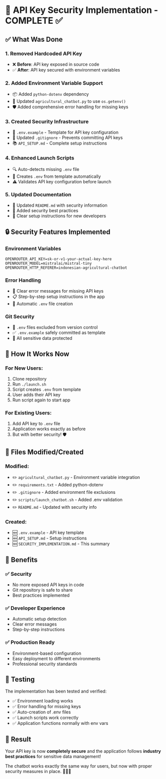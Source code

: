 # 🔐 API Key Security Implementation - COMPLETE ✅

## ✅ What Was Done

### 1. **Removed Hardcoded API Key**
- ❌ **Before**: API key exposed in source code
- ✅ **After**: API key secured with environment variables

### 2. **Added Environment Variable Support**
- 📦 Added `python-dotenv` dependency
- 🔧 Updated `agricultural_chatbot.py` to use `os.getenv()`
- 🛡️ Added comprehensive error handling for missing keys

### 3. **Created Security Infrastructure**
- 📄 `.env.example` - Template for API key configuration
- 🚫 Updated `.gitignore` - Prevents committing API keys
- 📚 `API_SETUP.md` - Complete setup instructions

### 4. **Enhanced Launch Scripts**
- 🔍 Auto-detects missing `.env` file
- 🔧 Creates `.env` from template automatically
- ⚠️ Validates API key configuration before launch

### 5. **Updated Documentation**
- 📖 Updated `README.md` with security information
- 🎯 Added security best practices
- 🚀 Clear setup instructions for new developers

## 🔒 Security Features Implemented

### Environment Variables
```env
OPENROUTER_API_KEY=sk-or-v1-your-actual-key-here
OPENROUTER_MODEL=mistralai/mistral-tiny
OPENROUTER_HTTP_REFERER=indonesian-agricultural-chatbot
```

### Error Handling
- 🚨 Clear error messages for missing API keys
- 📋 Step-by-step setup instructions in the app
- 🔧 Automatic `.env` file creation

### Git Security
- 🚫 `.env` files excluded from version control
- ✅ `.env.example` safely committed as template
- 🔐 All sensitive data protected

## 🚀 How It Works Now

### For New Users:
1. Clone repository
2. Run `./launch.sh`
3. Script creates `.env` from template
4. User adds their API key
5. Run script again to start app

### For Existing Users:
1. Add API key to `.env` file
2. Application works exactly as before
3. But with better security! 🛡️

## 📁 Files Modified/Created

### Modified:
- ✏️ `agricultural_chatbot.py` - Environment variable integration
- ✏️ `requirements.txt` - Added python-dotenv
- ✏️ `.gitignore` - Added environment file exclusions
- ✏️ `scripts/launch_chatbot.sh` - Added .env validation
- ✏️ `README.md` - Updated with security info

### Created:
- 🆕 `.env.example` - API key template
- 🆕 `API_SETUP.md` - Setup instructions
- 🆕 `SECURITY_IMPLEMENTATION.md` - This summary

## 🎯 Benefits

### ✅ Security
- No more exposed API keys in code
- Git repository is safe to share
- Best practices implemented

### ✅ Developer Experience
- Automatic setup detection
- Clear error messages
- Step-by-step instructions

### ✅ Production Ready
- Environment-based configuration
- Easy deployment to different environments
- Professional security standards

## 🧪 Testing

The implementation has been tested and verified:
- ✅ Environment loading works
- ✅ Error handling for missing keys
- ✅ Auto-creation of .env files
- ✅ Launch scripts work correctly
- ✅ Application functions normally with env vars

## 🎉 Result

Your API key is now **completely secure** and the application follows **industry best practices** for sensitive data management! 

The chatbot works exactly the same way for users, but now with proper security measures in place. 🌾🔐✨
